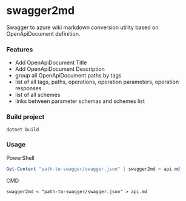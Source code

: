 # swagger2md

Swagger to azure wiki markdown conversion utility based on OpenApiDocument definition.

### Features

* Add OpenApiDocument Title
* Add OpenApiDocument Description
* group all OpenApiDocument paths by tags
* list of all tags, paths, operations, operation parameters, operation responses
* list of all schemes
* links between parameter schemas and schemes list

### Build project

```
dotnet build
```

### Usage

PowerShell

```PowerShell
Get-Content "path-to-swagger/swagger.json" | swagger2md > api.md
```

CMD
```Batchfile
swagger2md < "path-to-swagger/swagger.json" > api.md
```